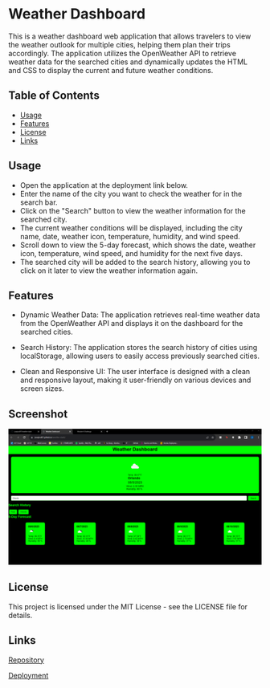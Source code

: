# Weather Dashboard

This is a weather dashboard web application that allows travelers to view the weather outlook for multiple cities, helping them plan their trips accordingly. The application utilizes the OpenWeather API to retrieve weather data for the searched cities and dynamically updates the HTML and CSS to display the current and future weather conditions.

## Table of Contents

- [Usage](#usage)
- [Features](#features)
- [License](#license)
- [Links](#links)

## Usage

- Open the application at the deployment link below.
- Enter the name of the city you want to check the weather for in the search bar.
- Click on the "Search" button to view the weather information for the searched city.
- The current weather conditions will be displayed, including the city name, date, weather icon, temperature, humidity, and wind speed.
- Scroll down to view the 5-day forecast, which shows the date, weather icon, temperature, wind speed, and humidity for the next five days.
- The searched city will be added to the search history, allowing you to click on it later to view the weather information again.

## Features

- Dynamic Weather Data: The application retrieves real-time weather data from the OpenWeather API and displays it on the dashboard for the searched cities.

- Search History: The application stores the search history of cities using localStorage, allowing users to easily access previously searched cities.

- Clean and Responsive UI: The user interface is designed with a clean and responsive layout, making it user-friendly on various devices and screen sizes.

## Screenshot

![Alt text](image.png)

## License

This project is licensed under the MIT License - see the LICENSE file for details.

## Links

[Repository](https://github.com/josejrod07/weather-dash.git)

[Deployment](https://josejrod07.github.io/weather-dash/)